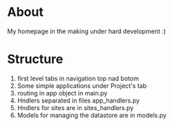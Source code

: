 # About

My homepage in the making  under hard development :)

# Structure

1. first level tabs in navigation top nad botom
2. Some simple applications under Project's tab
3. routing in app object in main.py
4. Hndlers separated in files app_handlers.py
5. Hndlers for sites are in sites_handlers.py
6. Models for managing the datastore are in models.py



